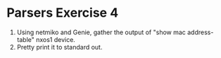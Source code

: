 # Parsers Exercise 4

1. Using netmiko and Genie, gather the output of "show mac address-table" nxos1 device.
2. Pretty print it to standard out.
